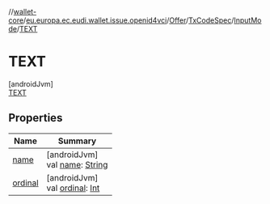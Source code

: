 //[wallet-core](../../../../../../index.md)/[eu.europa.ec.eudi.wallet.issue.openid4vci](../../../../index.md)/[Offer](../../../index.md)/[TxCodeSpec](../../index.md)/[InputMode](../index.md)/[TEXT](index.md)

# TEXT

[androidJvm]\
[TEXT](index.md)

## Properties

| Name                                                     | Summary                                                                                                                                                     |
|----------------------------------------------------------|-------------------------------------------------------------------------------------------------------------------------------------------------------------|
| [name](index.md#-372974862%2FProperties%2F1615067946)    | [androidJvm]<br>val [name](index.md#-372974862%2FProperties%2F1615067946): [String](https://kotlinlang.org/api/latest/jvm/stdlib/kotlin/-string/index.html) |
| [ordinal](index.md#-739389684%2FProperties%2F1615067946) | [androidJvm]<br>val [ordinal](index.md#-739389684%2FProperties%2F1615067946): [Int](https://kotlinlang.org/api/latest/jvm/stdlib/kotlin/-int/index.html)    |
